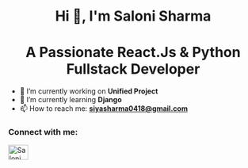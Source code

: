 <h1 align="center"> Hi 👋, I'm Saloni Sharma </h1>
<h1 align="center">A Passionate React.Js & Python Fullstack Developer </h1>

- 🔭 I’m currently working on **Unified Project**
- 🌱 I’m currently learning **Django**
- 📫 How to reach me: **siyasharma0418@gmail.com**
<!-- - 👯 I’m looking to collaborate on ... -->
<!-- - 🤔 I’m looking for help with ... -->
<!-- - 💬 Ask me about ... -->

<!-- - 😄 Pronouns: ...
- ⚡ Fun fact: ... -->

<h3 align="left">Connect with me:</h3>
<p align="left">
<a href="https://www.linkedin.com/in/saloni-sharma-ba7b462bb" target="blank"><img align="center" src="https://raw.githubusercontent.com/rahuldkjain/github-profile-readme-generator/master/src/images/icons/Social/linked-in-alt.svg" alt="Saloni" height="30" width="40" /></a>
</p>
